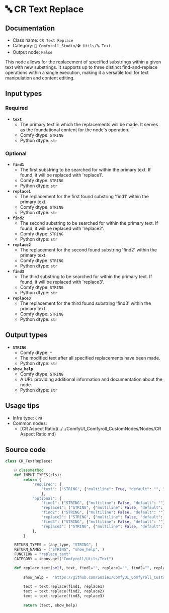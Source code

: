 # 🔤 CR Text Replace
## Documentation
- Class name: `CR Text Replace`
- Category: `🧩 Comfyroll Studio/🛠️ Utils/🔤 Text`
- Output node: `False`

This node allows for the replacement of specified substrings within a given text with new substrings. It supports up to three distinct find-and-replace operations within a single execution, making it a versatile tool for text manipulation and content editing.
## Input types
### Required
- **`text`**
    - The primary text in which the replacements will be made. It serves as the foundational content for the node's operation.
    - Comfy dtype: `STRING`
    - Python dtype: `str`
### Optional
- **`find1`**
    - The first substring to be searched for within the primary text. If found, it will be replaced with 'replace1'.
    - Comfy dtype: `STRING`
    - Python dtype: `str`
- **`replace1`**
    - The replacement for the first found substring 'find1' within the primary text.
    - Comfy dtype: `STRING`
    - Python dtype: `str`
- **`find2`**
    - The second substring to be searched for within the primary text. If found, it will be replaced with 'replace2'.
    - Comfy dtype: `STRING`
    - Python dtype: `str`
- **`replace2`**
    - The replacement for the second found substring 'find2' within the primary text.
    - Comfy dtype: `STRING`
    - Python dtype: `str`
- **`find3`**
    - The third substring to be searched for within the primary text. If found, it will be replaced with 'replace3'.
    - Comfy dtype: `STRING`
    - Python dtype: `str`
- **`replace3`**
    - The replacement for the third found substring 'find3' within the primary text.
    - Comfy dtype: `STRING`
    - Python dtype: `str`
## Output types
- **`STRING`**
    - Comfy dtype: `*`
    - The modified text after all specified replacements have been made.
    - Python dtype: `str`
- **`show_help`**
    - Comfy dtype: `STRING`
    - A URL providing additional information and documentation about the node.
    - Python dtype: `str`
## Usage tips
- Infra type: `CPU`
- Common nodes:
    - [CR Aspect Ratio](../../ComfyUI_Comfyroll_CustomNodes/Nodes/CR Aspect Ratio.md)



## Source code
```python
class CR_TextReplace:

    @ classmethod
    def INPUT_TYPES(cls):
        return {
            "required": {
                "text": ("STRING", {"multiline": True, "default": "", "forceInput": True}),            
                },
            "optional": {
                "find1": ("STRING", {"multiline": False, "default": ""}),
                "replace1": ("STRING", {"multiline": False, "default": ""}),
                "find2": ("STRING", {"multiline": False, "default": ""}),
                "replace2": ("STRING", {"multiline": False, "default": ""}),
                "find3": ("STRING", {"multiline": False, "default": ""}),
                "replace3": ("STRING", {"multiline": False, "default": ""}),    
            },
        }

    RETURN_TYPES = (any_type, "STRING", )
    RETURN_NAMES = ("STRING", "show_help", )
    FUNCTION = "replace_text"
    CATEGORY = icons.get("Comfyroll/Utils/Text")

    def replace_text(self, text, find1="", replace1="", find2="", replace2="", find3="", replace3=""):
    
        show_help =  "https://github.com/Suzie1/ComfyUI_Comfyroll_CustomNodes/wiki/List-Nodes#cr-text-replace" 
        
        text = text.replace(find1, replace1)
        text = text.replace(find2, replace2)
        text = text.replace(find3, replace3)
        
        return (text, show_help)    

```
